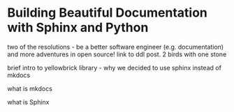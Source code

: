 # Building Beautiful Documentation with Sphinx and Python

two of the resolutions - be a better software engineer (e.g. documentation) and more adventures in open source! link to ddl post. 2 birds with one stone

brief intro to yellowbrick library - why we decided to use sphinx instead of mkdocs

what is mkdocs

what is Sphinx
